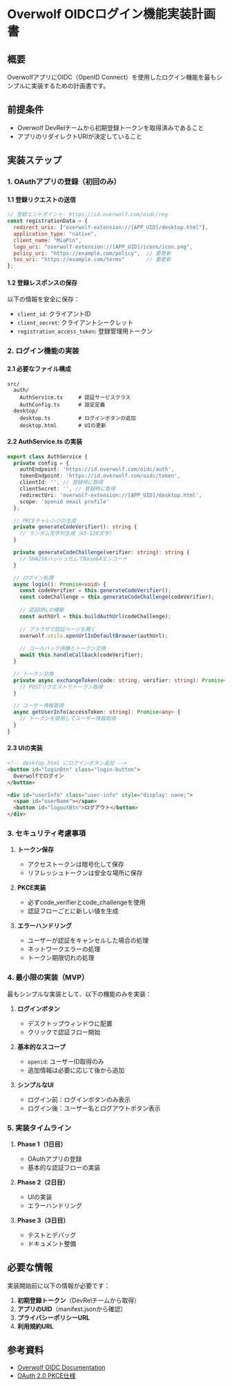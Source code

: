 # Overwolf OIDCログイン機能実装計画書

## 概要
OverwolfアプリにOIDC（OpenID Connect）を使用したログイン機能を最もシンプルに実装するための計画書です。

## 前提条件
- Overwolf DevRelチームから初期登録トークンを取得済みであること
- アプリのリダイレクトURIが決定していること

## 実装ステップ

### 1. OAuthアプリの登録（初回のみ）

#### 1.1 登録リクエストの送信
```javascript
// 登録エンドポイント: https://id.overwolf.com/oidc/reg
const registrationData = {
  redirect_uris: ["overwolf-extension://[APP_UID]/desktop.html"],
  application_type: "native",
  client_name: "MiaPin",
  logo_uri: "overwolf-extension://[APP_UID]/icons/icon.png",
  policy_uri: "https://example.com/policy",  // 要更新
  tos_uri: "https://example.com/terms"       // 要更新
};
```

#### 1.2 登録レスポンスの保存
以下の情報を安全に保存：
- `client_id`: クライアントID
- `client_secret`: クライアントシークレット
- `registration_access_token`: 登録管理用トークン

### 2. ログイン機能の実装

#### 2.1 必要なファイル構成
```
src/
  auth/
    AuthService.ts     # 認証サービスクラス
    AuthConfig.ts      # 設定定義
  desktop/
    desktop.ts         # ログインボタンの追加
    desktop.html       # UIの更新
```

#### 2.2 AuthService.ts の実装
```typescript
export class AuthService {
  private config = {
    authEndpoint: 'https://id.overwolf.com/oidc/auth',
    tokenEndpoint: 'https://id.overwolf.com/oidc/token',
    clientId: '', // 登録時に取得
    clientSecret: '', // 登録時に取得
    redirectUri: 'overwolf-extension://[APP_UID]/desktop.html',
    scope: 'openid email profile'
  };

  // PKCEチャレンジの生成
  private generateCodeVerifier(): string {
    // ランダム文字列生成（43-128文字）
  }

  private generateCodeChallenge(verifier: string): string {
    // SHA256ハッシュ化してBase64エンコード
  }

  // ログイン処理
  async login(): Promise<void> {
    const codeVerifier = this.generateCodeVerifier();
    const codeChallenge = this.generateCodeChallenge(codeVerifier);
    
    // 認証URLの構築
    const authUrl = this.buildAuthUrl(codeChallenge);
    
    // ブラウザで認証ページを開く
    overwolf.utils.openUrlInDefaultBrowser(authUrl);
    
    // コールバック待機とトークン交換
    await this.handleCallback(codeVerifier);
  }

  // トークン交換
  private async exchangeToken(code: string, verifier: string): Promise<any> {
    // POSTリクエストでトークン取得
  }

  // ユーザー情報取得
  async getUserInfo(accessToken: string): Promise<any> {
    // トークンを使用してユーザー情報取得
  }
}
```

#### 2.3 UIの実装
```html
<!-- desktop.html にログインボタン追加 -->
<button id="loginBtn" class="login-button">
  Overwolfでログイン
</button>

<div id="userInfo" class="user-info" style="display: none;">
  <span id="userName"></span>
  <button id="logoutBtn">ログアウト</button>
</div>
```

### 3. セキュリティ考慮事項

1. **トークン保存**
   - アクセストークンは暗号化して保存
   - リフレッシュトークンは安全な場所に保存

2. **PKCE実装**
   - 必ずcode_verifierとcode_challengeを使用
   - 認証フローごとに新しい値を生成

3. **エラーハンドリング**
   - ユーザーが認証をキャンセルした場合の処理
   - ネットワークエラーの処理
   - トークン期限切れの処理

### 4. 最小限の実装（MVP）

最もシンプルな実装として、以下の機能のみを実装：

1. **ログインボタン**
   - デスクトップウィンドウに配置
   - クリックで認証フロー開始

2. **基本的なスコープ**
   - `openid`: ユーザーID取得のみ
   - 追加情報は必要に応じて後から追加

3. **シンプルなUI**
   - ログイン前：ログインボタンのみ表示
   - ログイン後：ユーザー名とログアウトボタン表示

### 5. 実装タイムライン

1. **Phase 1（1日目）**
   - OAuthアプリの登録
   - 基本的な認証フローの実装

2. **Phase 2（2日目）**
   - UIの実装
   - エラーハンドリング

3. **Phase 3（3日目）**
   - テストとデバッグ
   - ドキュメント整備

## 必要な情報

実装開始前に以下の情報が必要です：

1. **初期登録トークン**（DevRelチームから取得）
2. **アプリのUID**（manifest.jsonから確認）
3. **プライバシーポリシーURL**
4. **利用規約URL**

## 参考資料

- [Overwolf OIDC Documentation](https://dev.overwolf.com/ow-native/reference/overwolf-oidc/ow-oidc/)
- [OAuth 2.0 PKCE仕様](https://datatracker.ietf.org/doc/html/rfc7636)